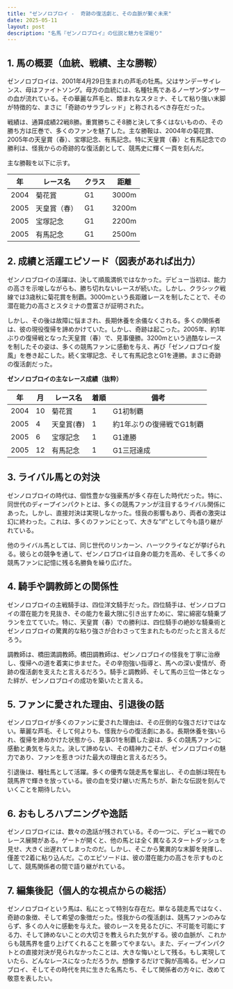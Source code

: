 ```yaml
---
title: "ゼンノロブロイ -  奇跡の復活劇と、その血脈が繋ぐ未来"
date: 2025-05-11
layout: post
description: "名馬『ゼンノロブロイ』の伝説と魅力を深堀り"
---
```


## 1. 馬の概要（血統、戦績、主な勝鞍）

ゼンノロブロイは、2001年4月29日生まれの芦毛の牡馬。父はサンデーサイレンス、母はファイトソング。母方の血統には、名種牡馬であるノーザンダンサーの血が流れている。その華麗な芦毛と、類まれなスタミナ、そして粘り強い末脚が特徴的な、まさに「奇跡のサラブレッド」と称されるべき存在だった。

戦績は、通算成績22戦8勝。重賞勝ちこそ8勝と決して多くはないものの、その勝ち方は圧巻で、多くのファンを魅了した。主な勝鞍は、2004年の菊花賞、2005年の天皇賞（春）、宝塚記念、有馬記念。特に天皇賞（春）と有馬記念での勝利は、怪我からの奇跡的な復活劇として、競馬史に輝く一頁を刻んだ。

主な勝鞍を以下に示す。

| 年 | レース名          | クラス | 距離 | 
|---|-----------------|-------|------|
| 2004 | 菊花賞            | G1    | 3000m|
| 2005 | 天皇賞（春）      | G1    | 3200m|
| 2005 | 宝塚記念          | G1    | 2200m|
| 2005 | 有馬記念          | G1    | 2500m|


## 2. 成績と活躍エピソード（図表があれば出力）

ゼンノロブロイの活躍は、決して順風満帆ではなかった。デビュー当初は、能力の高さを示唆しながらも、勝ち切れないレースが続いた。しかし、クラシック戦線では3歳秋に菊花賞を制覇。3000mという長距離レースを制したことで、その潜在能力の高さとスタミナの豊富さが証明された。

しかし、その後は故障に悩まされ、長期休養を余儀なくされる。多くの関係者は、彼の現役復帰を諦めかけていた。しかし、奇跡は起こった。2005年、約1年ぶりの復帰戦となった天皇賞（春）で、見事優勝。3200mという過酷なレースを制したその姿は、多くの競馬ファンに感動を与え、再び「ゼンノロブロイ旋風」を巻き起こした。続く宝塚記念、そして有馬記念とG1を連勝。まさに奇跡の復活劇だった。

**ゼンノロブロイの主なレース成績（抜粋）**

| 年 | 月 | レース名          | 着順 | 備考                               |
|---|---|-----------------|-------|------------------------------------|
| 2004 | 10 | 菊花賞            | 1     | G1初制覇                             |
| 2005 | 4 | 天皇賞(春)      | 1     | 約1年ぶりの復帰戦でG1制覇             |
| 2005 | 6 | 宝塚記念          | 1     | G1連勝                               |
| 2005 | 12| 有馬記念          | 1     | G1三冠達成                             |


## 3. ライバル馬との対決

ゼンノロブロイの時代は、個性豊かな強豪馬が多く存在した時代だった。特に、同世代のディープインパクトとは、多くの競馬ファンが注目するライバル関係にあった。しかし、直接対決は実現しなかった。怪我の影響もあり、両者の激突は幻に終わった。これは、多くのファンにとって、大きな"if"として今も語り継がれている。

他のライバル馬としては、同じ世代のリンカーン、ハーツクライなどが挙げられる。彼らとの競争を通して、ゼンノロブロイは自身の能力を高め、そして多くの競馬ファンに記憶に残る名勝負を繰り広げた。


## 4. 騎手や調教師との関係性

ゼンノロブロイの主戦騎手は、四位洋文騎手だった。四位騎手は、ゼンノロブロイの潜在能力を見抜き、その能力を最大限に引き出すために、常に綿密な騎乗プランを立てていた。特に、天皇賞（春）での勝利は、四位騎手の絶妙な騎乗術とゼンノロブロイの驚異的な粘り強さが合わさって生まれたものだったと言えるだろう。

調教師は、橋田満調教師。橋田調教師は、ゼンノロブロイの怪我を丁寧に治療し、復帰への道を着実に歩ませた。その辛抱強い指導と、馬への深い愛情が、奇跡の復活劇を支えたと言えるだろう。騎手と調教師、そして馬の三位一体となった絆が、ゼンノロブロイの成功を築いたと言える。


## 5. ファンに愛された理由、引退後の話

ゼンノロブロイが多くのファンに愛された理由は、その圧倒的な強さだけではない。華麗な芦毛、そして何よりも、怪我からの復活劇にある。長期休養を強いられ、復帰を諦めかけた状態から、見事G1を制覇した姿は、多くの競馬ファンに感動と勇気を与えた。決して諦めない、その精神力こそが、ゼンノロブロイの魅力であり、ファンを惹きつけた最大の理由と言えるだろう。

引退後は、種牡馬として活躍。多くの優秀な競走馬を輩出し、その血脈は現在も競馬界で輝きを放っている。彼の血を受け継いだ馬たちが、新たな伝説を刻んでいくことを期待したい。


## 6. おもしろハプニングや逸話

ゼンノロブロイには、数々の逸話が残されている。その一つに、デビュー戦でのレース展開がある。ゲートが開くと、他の馬とは全く異なるスタートダッシュを見せ、大きく出遅れてしまったのだ。しかし、そこから驚異的な末脚を発揮し、僅差で2着に粘り込んだ。このエピソードは、彼の潜在能力の高さを示すものとして、競馬関係者の間で語り継がれている。


## 7. 編集後記（個人的な視点からの総括）

ゼンノロブロイという馬は、私にとって特別な存在だ。単なる競走馬ではなく、奇跡の象徴、そして希望の象徴だった。怪我からの復活劇は、競馬ファンのみならず、多くの人々に感動を与えた。彼のレースを見るたびに、不可能を可能にする力、そして諦めないことの大切さを教えられた気がする。彼の血脈が、これからも競馬界を盛り上げてくれることを願ってやまない。また、ディープインパクトとの直接対決が見られなかったことは、大きな悔いとして残る。もし実現していたら、どんなレースになっただろうか。想像するだけで胸が高鳴る。ゼンノロブロイ、そしてその時代を共に生きた名馬たち、そして関係者の方々に、改めて敬意を表したい。
